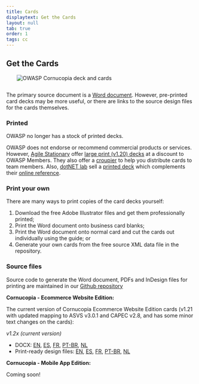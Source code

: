 ```yaml
---
title: Cards
displaytext: Get the Cards
layout: null
tab: true
order: 1
tags: cc
---
```


## Get the Cards

<img src="assets/images/Cornucopia-square-logo-350.jpg" alt="OWASP Cornucopia deck and cards" class="fa-pull-right" style="margin:0 0 1em 2em;">

The primary source document is a [Word document](https://github.com/OWASP/cornucopia/tree/master/output). However, pre-printed card decks may be more useful, or there are links to the source design files for the cards themselves.

### Printed

<!--  Professionally printed decks are available for free as follows: -->
<!--  For a pack of (v1.20) cards: -->
<!--    * [reach out](mailto:cornucopia@securedelivery.io?subject=Cornucopia) to [Secure Delivery](https://securedelivery.io); or -->
<!--    * [contact](mailto:kcollier@equalexperts.com?subject=Cornucopia) the team at [Equal Experts](https://www.equalexperts.com/) for a deck -->

OWASP no longer has a stock of printed decks.

OWASP does not endorse or recommend commercial products or services. However, [Agile Stationary](https://agilestationery.co.uk/) offer [large print (v1.20) decks](https://agilestationery.co.uk/products/owasp-cornucopia-card-deck-ecommerce-website-edition) at a discount to OWASP Members. They also offer a [croupier](https://croupier.agilestationery.co.uk/) to help you distribute cards to team members. Also, [dotNET lab](https://www.dotnetlab.eu/) sell a [printed deck](https://webshop.dotnetlab.eu/product/cornucopia-card-deck/) which complements their [online reference](https://cornucopia.dotnetlab.eu/cards).

### Print your own

There are many ways to print copies of the card decks yourself:

1. Download the free Adobe Illustrator files and get them professionally printed;
1. Print the Word document onto business card blanks;
1. Print the Word document onto normal card and cut the cards out individually using the guide; or
1. Generate your own cards from the free source XML data file in the repository.

### Source files

Source code to generate the Word document, PDFs and InDesign files for printing are maintained in our [Github repository](https://github.com/OWASP/cornucopia)

**Cornucopia - Ecommerce Website Edition:**

The current version of Cornucopia Ecommerce Website Edition cards (v1.21 with updated mapping to ASVS v3.0.1 and CAPEC v2.8, and has some minor text changes on the cards):

*v1.2x (current version)*
  * DOCX: [EN](https://github.com/OWASP/cornucopia/raw/d881639bf3e771bf33c2a3f8a61d7cac1fd1e08c/output/owasp_cornucopia_ecommerce_cards_en_1.21_static.docx), [ES](https://github.com/OWASP/cornucopia/raw/d881639bf3e771bf33c2a3f8a61d7cac1fd1e08c/output/owasp_cornucopia_ecommerce_cards_es_1.20_static.docx), [FR](https://github.com/OWASP/cornucopia/raw/d881639bf3e771bf33c2a3f8a61d7cac1fd1e08c/output/owasp_cornucopia_ecommerce_cards_fr_1.20_static.docx), [PT-BR](https://github.com/OWASP/cornucopia/raw/d881639bf3e771bf33c2a3f8a61d7cac1fd1e08c/output/owasp_cornucopia_ecommerce_cards_pt-br_1.20_static.docx), [NL](https://github.com/OWASP/cornucopia/raw/d881639bf3e771bf33c2a3f8a61d7cac1fd1e08c/output/owasp_cornucopia_ecommerce_cards_nl_1.21_static.docx)
  * Print-ready design files: [EN](https://github.com/OWASP/cornucopia/raw/d881639bf3e771bf33c2a3f8a61d7cac1fd1e08c/output/owasp_cornucopia_ecommerce_cards_en_1.21_dynamic.idml), [ES](https://github.com/OWASP/cornucopia/raw/d881639bf3e771bf33c2a3f8a61d7cac1fd1e08c/output/owasp_cornucopia_ecommerce_cards_es_1.20_static.idml), [FR](https://github.com/OWASP/cornucopia/raw/d881639bf3e771bf33c2a3f8a61d7cac1fd1e08c/output/owasp_cornucopia_ecommerce_cards_fr_1.20_static.idml), [PT-BR](https://github.com/OWASP/cornucopia/raw/d881639bf3e771bf33c2a3f8a61d7cac1fd1e08c/output/owasp_cornucopia_ecommerce_cards_pt-br_1.20_static.idml), [NL](https://github.com/OWASP/cornucopia/raw/d881639bf3e771bf33c2a3f8a61d7cac1fd1e08c/output/owasp_cornucopia_ecommerce_cards_nl_1.21_static.idml)

**Cornucopia - Mobile App Edition:**

Coming soon!
